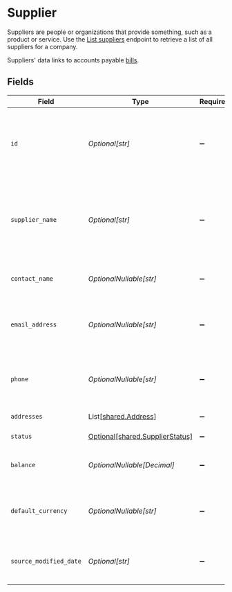 # Supplier

﻿Suppliers are people or organizations that provide something, such as a product or service. Use the [List suppliers](https://docs.codat.io/sync-for-payables-v2-api#/operations/list-suppliers) endpoint to retrieve a list of all suppliers for a company.

Suppliers' data links to accounts payable [bills](https://docs.codat.io/sync-for-payables-v2-api#/schemas/Bill).
 


## Fields

| Field                                                                                  | Type                                                                                   | Required                                                                               | Description                                                                            | Example                                                                                |
| -------------------------------------------------------------------------------------- | -------------------------------------------------------------------------------------- | -------------------------------------------------------------------------------------- | -------------------------------------------------------------------------------------- | -------------------------------------------------------------------------------------- |
| `id`                                                                                   | *Optional[str]*                                                                        | :heavy_minus_sign:                                                                     | Identifier for the supplier, unique to the company in the accounting software.         |                                                                                        |
| `supplier_name`                                                                        | *Optional[str]*                                                                        | :heavy_minus_sign:                                                                     | Name of the supplier as recorded in the accounting system, typically the company name. |                                                                                        |
| `contact_name`                                                                         | *OptionalNullable[str]*                                                                | :heavy_minus_sign:                                                                     | Name of the main contact for the supplier.                                             |                                                                                        |
| `email_address`                                                                        | *OptionalNullable[str]*                                                                | :heavy_minus_sign:                                                                     | Email address that the supplier may be contacted on.                                   |                                                                                        |
| `phone`                                                                                | *OptionalNullable[str]*                                                                | :heavy_minus_sign:                                                                     | Phone number that the supplier may be contacted on.                                    | +44 25691 154789                                                                       |
| `addresses`                                                                            | List[[shared.Address](../../models/shared/address.md)]                                 | :heavy_minus_sign:                                                                     | An array of Addresses.                                                                 |                                                                                        |
| `status`                                                                               | [Optional[shared.SupplierStatus]](../../models/shared/supplierstatus.md)               | :heavy_minus_sign:                                                                     | Status of the supplier.                                                                |                                                                                        |
| `balance`                                                                              | *OptionalNullable[Decimal]*                                                            | :heavy_minus_sign:                                                                     | Amount outstanding against the supplier.                                               |                                                                                        |
| `default_currency`                                                                     | *OptionalNullable[str]*                                                                | :heavy_minus_sign:                                                                     | Default currency the supplier's transactional data is recorded in.                     |                                                                                        |
| `source_modified_date`                                                                 | *Optional[str]*                                                                        | :heavy_minus_sign:                                                                     | N/A                                                                                    | 2022-10-23 00:00:00 +0000 UTC                                                          |